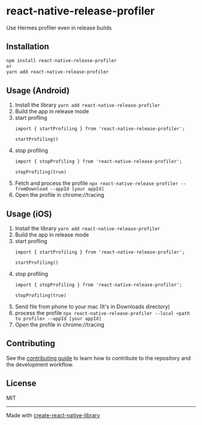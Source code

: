 # react-native-release-profiler

Use Hermes profiler even in release builds

## Installation

```sh
npm install react-native-release-profiler 
or
yarn add react-native-release-profiler
```

## Usage (Android)

1. Install the library `yarn add react-native-release-profiler`
2. Build the app in release mode
3. start profling 
   ```
   import { startProfiling } from 'react-native-release-profiler';

   startProfiling()
   ```
4. stop profiling
   ```
   import { stopProfiling } from 'react-native-release-profiler';

   stopProfiling(true)
   ```
5. Fetch and process the profile `npx react-native-release-profiler --fromDownload --appId [your appId]`
6. Open the profile in chrome://tracing

## Usage (iOS)

1. Install the library `yarn add react-native-release-profiler`
2. Build the app in release mode
3. start profling 
   ```
   import { startProfiling } from 'react-native-release-profiler';

   startProfiling()
   ```
4. stop profiling
   ```
   import { stopProfiling } from 'react-native-release-profiler';

   stopProfiling(true)
   ```
5. Send file from phone to your mac (It's in Downloads directory)
6. process the profile `npx react-native-release-profiler --local <path to profile> --appId [your appId]`
7. Open the profile in chrome://tracing


## Contributing

See the [contributing guide](CONTRIBUTING.md) to learn how to contribute to the repository and the development workflow.

## License

MIT

---

Made with [create-react-native-library](https://github.com/callstack/react-native-builder-bob)
